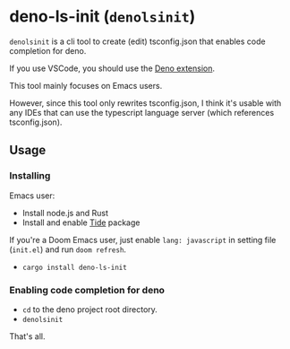 # deno-ls-init (`denolsinit`)

`denolsinit` is a cli tool to create (edit) tsconfig.json that enables code completion for deno.

If you use VSCode, you should use the [Deno extension](https://marketplace.visualstudio.com/items?itemName=justjavac.vscode-deno).

This tool mainly focuses on Emacs users.

However, since this tool only rewrites tsconfig.json, I think it's usable with any IDEs that can use the typescript language server (which references tsconfig.json).

## Usage
### Installing

Emacs user:

- Install node.js and Rust
- Install and enable [Tide](https://github.com/ananthakumaran/tide) package

If you're a Doom Emacs user, just enable `lang: javascript` in setting file (`init.el`) and run `doom refresh`.

- `cargo install deno-ls-init`

### Enabling code completion for deno
- `cd` to the deno project root directory.
- `denolsinit`

That's all.
